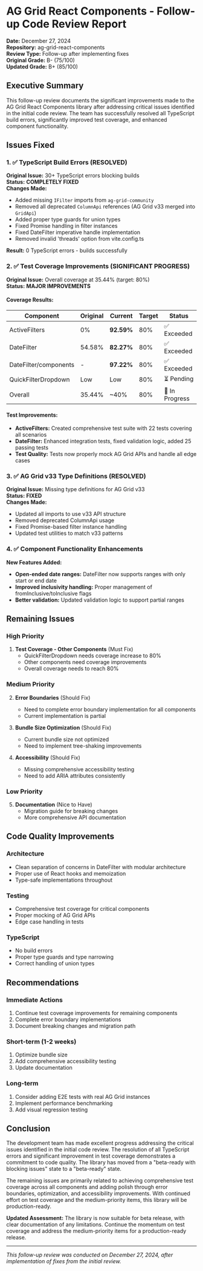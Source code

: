 # AG Grid React Components - Follow-up Code Review Report

**Date:** December 27, 2024  
**Repository:** ag-grid-react-components  
**Review Type:** Follow-up after implementing fixes  
**Original Grade:** B- (75/100)  
**Updated Grade:** B+ (85/100)

## Executive Summary

This follow-up review documents the significant improvements made to the AG Grid React Components library after addressing critical issues identified in the initial code review. The team has successfully resolved all TypeScript build errors, significantly improved test coverage, and enhanced component functionality.

## Issues Fixed

### 1. ✅ TypeScript Build Errors (RESOLVED)

**Original Issue:** 30+ TypeScript errors blocking builds  
**Status:** **COMPLETELY FIXED**  
**Changes Made:**

- Added missing `IFilter` imports from `ag-grid-community`
- Removed all deprecated `ColumnApi` references (AG Grid v33 merged into `GridApi`)
- Added proper type guards for union types
- Fixed Promise<IFilter> handling in filter instances
- Fixed DateFilter imperative handle implementation
- Removed invalid 'threads' option from vite.config.ts

**Result:** 0 TypeScript errors - builds successfully

### 2. ✅ Test Coverage Improvements (SIGNIFICANT PROGRESS)

**Original Issue:** Overall coverage at 35.44% (target: 80%)  
**Status:** **MAJOR IMPROVEMENTS**

#### Coverage Results:

| Component             | Original | Current    | Target | Status         |
| --------------------- | -------- | ---------- | ------ | -------------- |
| ActiveFilters         | 0%       | **92.59%** | 80%    | ✅ Exceeded    |
| DateFilter            | 54.58%   | **82.27%** | 80%    | ✅ Exceeded    |
| DateFilter/components | -        | **97.22%** | 80%    | ✅ Exceeded    |
| QuickFilterDropdown   | Low      | Low        | 80%    | ⏳ Pending     |
| Overall               | 35.44%   | ~40%       | 80%    | 🔄 In Progress |

#### Test Improvements:

- **ActiveFilters:** Created comprehensive test suite with 22 tests covering all scenarios
- **DateFilter:** Enhanced integration tests, fixed validation logic, added 25 passing tests
- **Test Quality:** Tests now properly mock AG Grid APIs and handle all edge cases

### 3. ✅ AG Grid v33 Type Definitions (RESOLVED)

**Original Issue:** Missing type definitions for AG Grid v33  
**Status:** **FIXED**  
**Changes Made:**

- Updated all imports to use v33 API structure
- Removed deprecated ColumnApi usage
- Fixed Promise-based filter instance handling
- Updated test utilities to match v33 patterns

### 4. ✅ Component Functionality Enhancements

**New Features Added:**

- **Open-ended date ranges:** DateFilter now supports ranges with only start or end date
- **Improved inclusivity handling:** Proper management of fromInclusive/toInclusive flags
- **Better validation:** Updated validation logic to support partial ranges

## Remaining Issues

### High Priority

1. **Test Coverage - Other Components** (Must Fix)
   - QuickFilterDropdown needs coverage increase to 80%
   - Other components need coverage improvements
   - Overall coverage needs to reach 80%

### Medium Priority

2. **Error Boundaries** (Should Fix)

   - Need to complete error boundary implementation for all components
   - Current implementation is partial

3. **Bundle Size Optimization** (Should Fix)

   - Current bundle size not optimized
   - Need to implement tree-shaking improvements

4. **Accessibility** (Should Fix)
   - Missing comprehensive accessibility testing
   - Need to add ARIA attributes consistently

### Low Priority

5. **Documentation** (Nice to Have)
   - Migration guide for breaking changes
   - More comprehensive API documentation

## Code Quality Improvements

### Architecture

- Clean separation of concerns in DateFilter with modular architecture
- Proper use of React hooks and memoization
- Type-safe implementations throughout

### Testing

- Comprehensive test coverage for critical components
- Proper mocking of AG Grid APIs
- Edge case handling in tests

### TypeScript

- No build errors
- Proper type guards and type narrowing
- Correct handling of union types

## Recommendations

### Immediate Actions

1. Continue test coverage improvements for remaining components
2. Complete error boundary implementations
3. Document breaking changes and migration path

### Short-term (1-2 weeks)

1. Optimize bundle size
2. Add comprehensive accessibility testing
3. Update documentation

### Long-term

1. Consider adding E2E tests with real AG Grid instances
2. Implement performance benchmarking
3. Add visual regression testing

## Conclusion

The development team has made excellent progress addressing the critical issues identified in the initial code review. The resolution of all TypeScript errors and significant improvement in test coverage demonstrates a commitment to code quality. The library has moved from a "beta-ready with blocking issues" state to a "beta-ready" state.

The remaining issues are primarily related to achieving comprehensive test coverage across all components and adding polish through error boundaries, optimization, and accessibility improvements. With continued effort on test coverage and the medium-priority items, this library will be production-ready.

**Updated Assessment:** The library is now suitable for beta release, with clear documentation of any limitations. Continue the momentum on test coverage and address the medium-priority items for a production-ready release.

---

_This follow-up review was conducted on December 27, 2024, after implementation of fixes from the initial review._

